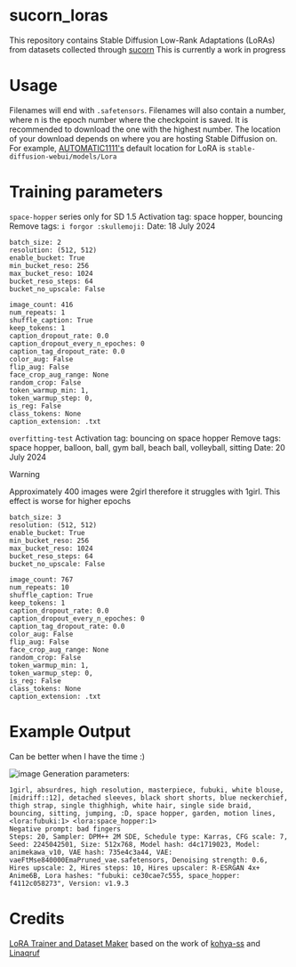# sucorn_loras
This repository contains Stable Diffusion Low-Rank Adaptations (LoRAs) from datasets collected through [sucorn](https://github.com/speckly/sucorn)
This is currently a work in progress

# Usage
Filenames will end with `.safetensors`. Filenames will also contain a number, where n is the epoch number where the checkpoint is saved. It is recommended to download the one with the highest number.
The location of your download depends on where you are hosting Stable Diffusion on. For example, [AUTOMATIC1111's](https://github.com/AUTOMATIC1111/stable-diffusion-webui) default location for LoRA is `stable-diffusion-webui/models/Lora`

# Training parameters
`space-hopper` series only for SD 1.5
Activation tag: space hopper, bouncing
Remove tags: `i forgor :skullemoji:`
Date: 18 July 2024
```
batch_size: 2
resolution: (512, 512)
enable_bucket: True
min_bucket_reso: 256
max_bucket_reso: 1024
bucket_reso_steps: 64
bucket_no_upscale: False

image_count: 416
num_repeats: 1
shuffle_caption: True
keep_tokens: 1
caption_dropout_rate: 0.0
caption_dropout_every_n_epoches: 0
caption_tag_dropout_rate: 0.0
color_aug: False
flip_aug: False
face_crop_aug_range: None
random_crop: False
token_warmup_min: 1,
token_warmup_step: 0,
is_reg: False
class_tokens: None
caption_extension: .txt
```

`overfitting-test`
Activation tag: bouncing on space hopper
Remove tags: space hopper, balloon, ball, gym ball, beach ball, volleyball, sitting
Date: 20 July 2024
> [!WARNING]  
> Approximately 400 images were 2girl therefore it struggles with 1girl. This effect is worse for higher epochs
```
batch_size: 3
resolution: (512, 512)
enable_bucket: True
min_bucket_reso: 256
max_bucket_reso: 1024
bucket_reso_steps: 64
bucket_no_upscale: False

image_count: 767
num_repeats: 10
shuffle_caption: True
keep_tokens: 1
caption_dropout_rate: 0.0
caption_dropout_every_n_epoches: 0
caption_tag_dropout_rate: 0.0
color_aug: False
flip_aug: False
face_crop_aug_range: None
random_crop: False
token_warmup_min: 1,
token_warmup_step: 0,
is_reg: False
class_tokens: None
caption_extension: .txt
```
# Example Output
Can be better when I have the time :)

![image](https://github.com/user-attachments/assets/2edca16b-62aa-4c36-9c8c-f940c1b613fd)
Generation parameters:
```
1girl, absurdres, high resolution, masterpiece, fubuki, white blouse, [midriff::12], detached sleeves, black short shorts, blue neckerchief, thigh strap, single thighhigh, white hair, single side braid, bouncing, sitting, jumping, :D, space hopper, garden, motion lines, <lora:fubuki:1> <lora:space_hopper:1>
Negative prompt: bad fingers
Steps: 20, Sampler: DPM++ 2M SDE, Schedule type: Karras, CFG scale: 7, Seed: 2245042501, Size: 512x768, Model hash: d4c1719023, Model: animekawa_v10, VAE hash: 735e4c3a44, VAE: vaeFtMse840000EmaPruned_vae.safetensors, Denoising strength: 0.6, Hires upscale: 2, Hires steps: 10, Hires upscaler: R-ESRGAN 4x+ Anime6B, Lora hashes: "fubuki: ce30cae7c555, space_hopper: f4112c058273", Version: v1.9.3
```

# Credits

[LoRA Trainer and Dataset Maker](https://github.com/hollowstrawberry/kohya-colab) based on the work of [kohya-ss](https://github.com/kohya-ss/sd-scripts) and [Linaqruf](https://github.com/Linaqruf/kohya-trainer)
